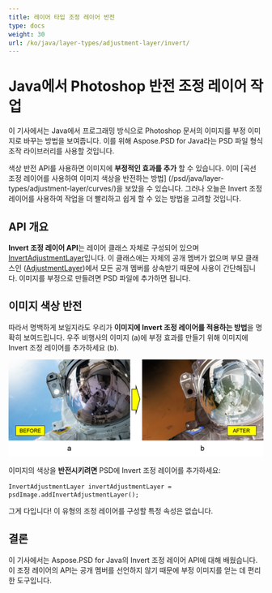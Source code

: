 ```yaml
---
title: 레이어 타입 조정 레이어 반전
type: docs
weight: 30
url: /ko/java/layer-types/adjustment-layer/invert/
---
```


# Java에서 Photoshop 반전 조정 레이어 작업

이 기사에서는 Java에서 프로그래밍 방식으로 Photoshop 문서의 이미지를 부정 이미지로 바꾸는 방법을 보여줍니다. 이를 위해 Aspose.PSD for Java라는 PSD 파일 형식 조작 라이브러리를 사용할 것입니다.

색상 반전 API를 사용하면 이미지에 **부정적인 효과를 추가** 할 수 있습니다. 이미 [곡선 조정 레이어를 사용하여 이미지 색상을 반전하는 방법] (/psd/java/layer-types/adjustment-layer/curves/)을 보았을 수 있습니다. 그러나 오늘은 Invert 조정 레이어를 사용하여 작업을 더 빨리하고 쉽게 할 수 있는 방법을 고려할 것입니다.

## API 개요

**Invert 조정 레이어 API**는 레이어 클래스 자체로 구성되어 있으며 [InvertAdjustmentLayer](https://reference.aspose.com/psd/java/com.aspose.psd.fileformats.psd.layers.adjustmentlayers/InvertAdjustmentLayer)입니다. 이 클래스에는 자체의 공개 멤버가 없으며 부모 클래스인 ([AdjustmentLayer](https://reference.aspose.com/psd/java/com.aspose.psd.fileformats.psd.layers.adjustmentlayers/AdjustmentLayer))에서 모든 공개 멤버를 상속받기 때문에 사용이 간단해집니다. 이미지를 부정으로 만들려면 PSD 파일에 추가하면 됩니다.

## 이미지 색상 반전

따라서 명백하게 보일지라도 우리가 **이미지에 Invert 조정 레이어를 적용하는 방법**을 명확히 보여드립니다. 우주 비행사의 이미지 (a)에 부정 효과를 만들기 위해 이미지에 Invert 조정 레이어를 추가하세요 (b).

![반전 조정 레이어 예시 전후](invert-adjustment-layer-figure-1.png)

이미지의 색상을 **반전시키려면** PSD에 Invert 조정 레이어를 추가하세요:

    InvertAdjustmentLayer invertAdjustmentLayer = psdImage.addInvertAdjustmentLayer();

그게 다입니다! 이 유형의 조정 레이어를 구성할 특정 속성은 없습니다.

## 결론

이 기사에서는 Aspose.PSD for Java의 Invert 조정 레이어 API에 대해 배웠습니다. 이 조정 레이어의 API는 공개 멤버를 선언하지 않기 때문에 부정 이미지를 얻는 데 편리한 도구입니다.

